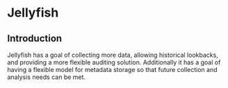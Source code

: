# Jellyfish

## Introduction

Jellyfish has a goal of collecting more data, allowing historical lookbacks, and
providing a more flexible auditing solution. Additionally it has a goal of having
a flexible model for metadata storage so that future collection and analysis needs
can be met.